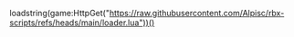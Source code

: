 loadstring(game:HttpGet("https://raw.githubusercontent.com/Alpisc/rbx-scripts/refs/heads/main/loader.lua"))()
